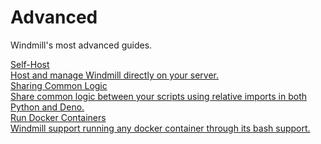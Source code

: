 # Advanced

Windmill's most advanced guides.

<div class="text-xl mb-2 font-semibold"></div>
<div class="grid grid-cols-2 gap-6 mb-4">
  <a href="/docs/advanced/self_host" class="rounded-md p-6 border border-gray-200 hover:border-blue-500 transition-all cursor-pointer flex flex-col gap-2 !no-underline" >
   <div class="text-lg font-semibold text-gray-900">Self-Host</div>
    <div class="text-sm text-gray-500">Host and manage Windmill directly on your server.</div>
  </a>
  <a href="/docs/advanced/sharing_common_logic" class="rounded-md p-6 border border-gray-200 hover:border-blue-500 transition-all cursor-pointer flex flex-col gap-2 !no-underline" >
   <div class="text-lg font-semibold text-gray-900">Sharing Common Logic</div>
    <div class="text-sm text-gray-500">Share common logic between your scripts using relative imports in both Python and Deno.</div>
  </a>
  <a href="/docs/advanced/docker" class="rounded-md p-6 border border-gray-200 hover:border-blue-500 transition-all cursor-pointer flex flex-col gap-2 !no-underline" >
   <div class="text-lg font-semibold text-gray-900">Run Docker Containers</div>
    <div class="text-sm text-gray-500">Windmill support running any docker container through its bash support.</div>
  </a>
</div>

